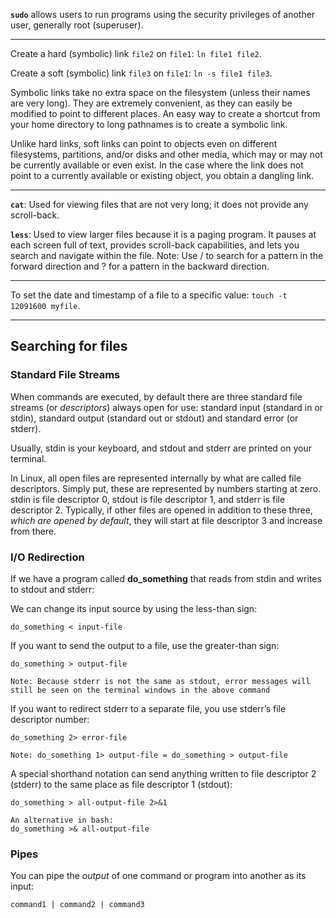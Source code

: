 **`sudo`** allows users to run programs using the security privileges of another user, generally root (superuser).

---

Create a hard (symbolic) link `file2` on `file1`: `ln file1 file2`.

Create a soft (symbolic) link `file3` on `file1`: `ln -s file1 file3`.

Symbolic links take no extra space on the filesystem (unless their names are very long). They are extremely convenient, as they can easily be modified to point to different places. An easy way to create a shortcut from your home directory to long pathnames is to create a symbolic link.

Unlike hard links, soft links can point to objects even on different filesystems, partitions, and/or disks and other media,  which may or may not be currently available or even exist. In the case where the link does not point to a currently available or existing object, you obtain a dangling link.

---

**`cat`**: Used for viewing files that are not very long; it does not provide any scroll-back.

**`less`**: Used to view larger files because it is a paging program. It pauses at each screen full of text, provides scroll-back capabilities, and lets you search and navigate within the file. Note: Use / to search for a pattern in the forward direction and ? for a pattern in the backward direction.

---

To set the date and timestamp of a file to a specific value: `touch -t 12091600 myfile`.

---

## Searching for files

### Standard File Streams

When commands are executed, by default there are three standard file streams (or *descriptors*) always open for use: standard input (standard in or stdin), standard output (standard out or stdout) and standard error (or stderr).

Usually, stdin is your keyboard, and stdout and stderr are printed on your terminal.

In Linux, all open files are represented internally by what are called file descriptors. Simply put, these are represented by numbers starting at zero. stdin is file descriptor 0, stdout is file descriptor 1, and stderr is file descriptor 2. Typically, if other files are opened in addition to these three, *which are opened by default*, they will start at file descriptor 3 and increase from there.

### I/O Redirection

If we have a program called **do_something** that reads from stdin and writes to stdout and stderr:

We can change its input source by using the less-than sign:

```do_something < input-file```

If you want to send the output to a file, use the greater-than sign:

```
do_something > output-file

Note: Because stderr is not the same as stdout, error messages will still be seen on the terminal windows in the above command
```

If you want to redirect stderr to a separate file, you use stderr’s file descriptor number:

```
do_something 2> error-file

Note: do_something 1> output-file = do_something > output-file
```

A special shorthand notation can send anything written to file descriptor 2 (stderr) to the same place as file descriptor 1 (stdout):

```
do_something > all-output-file 2>&1

An alternative in bash:
do_something >& all-output-file
```

### Pipes

You can pipe the *output* of one command or program into another as its input:

```
command1 | command2 | command3
```










